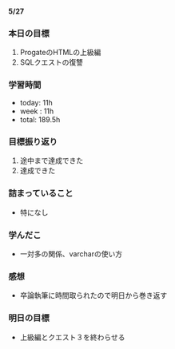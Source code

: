 #### 5/27
### 本日の目標
1. ProgateのHTMLの上級編
2. SQLクエストの復讐
### 学習時間  
- today: 11h
- week : 11h
- total: 189.5h 
### 目標振り返り
1. 途中まで達成できた
2. 達成できた
### 詰まっていること
- 特になし
### 学んだこ
- 一対多の関係、varcharの使い方
### 感想
- 卒論執筆に時間取られたので明日から巻き返す
### 明日の目標
- 上級編とクエスト３を終わらせる
